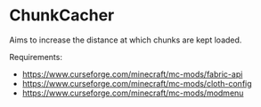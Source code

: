 # ChunkCacher
Aims to increase the distance at which chunks are kept loaded.

Requirements:
 - https://www.curseforge.com/minecraft/mc-mods/fabric-api
 - https://www.curseforge.com/minecraft/mc-mods/cloth-config
 - https://www.curseforge.com/minecraft/mc-mods/modmenu
